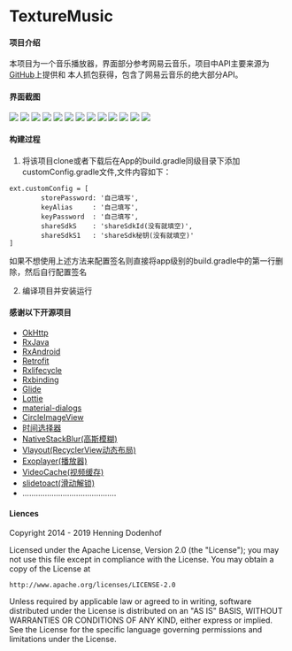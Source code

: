 # TextureMusic

#### 项目介绍
本项目为一个音乐播放器，界面部分参考网易云音乐，项目中API主要来源为<a href="https://binaryify.github.io/NeteaseCloudMusicApi/#/">GitHub</a>上提供和
本人抓包获得，包含了网易云音乐的绝大部分API。

#### 界面截图
![](images/主页1.jpg) ![](images/主页2.jpg) ![](images/主页4.jpg)
![](images/播放界面.jpg) ![](images/歌手.jpg) ![](images/电台排行.jpg)
![](images/歌单详情.jpg) ![](images/mv.jpg) ![](images/MV详情.jpg)
![](images/评论.jpg) ![](images/设置.jpg) ![](images/换肤.jpg)
![](images/播放记录.jpg)

#### 构建过程

1. 将该项目clone或者下载后在App的build.gradle同级目录下添加customConfig.gradle文件,文件内容如下：
```
ext.customConfig = [
        storePassword: '自己填写',
        keyAlias     : '自己填写',
        keyPassword  : '自己填写',
        shareSdkS    : 'shareSdkId(没有就填空)',
        shareSdkS1   : 'shareSdk秘钥(没有就填空)'
]
```
 如果不想使用上述方法来配置签名则直接将app级别的build.gradle中的第一行删除，然后自行配置签名

2. 编译项目并安装运行

#### 感谢以下开源项目
- <a href="https://github.com/square/okhttp"> OkHttp</a>
- <a href="https://github.com/ReactiveX/RxJava">RxJava</a>
- <a href="https://github.com/ReactiveX/RxAndroid"> RxAndroid</a>
- <a href="https://github.com/square/retrofit">Retrofit</a>
- <a href="https://github.com/trello/RxLifecycle"> Rxlifecycle</a>
- <a href="https://github.com/JakeWharton/RxBinding">Rxbinding </a>
- <a href="https://github.com/bumptech/glide">Glide</a>
- <a href="https://github.com/airbnb/lottie-android">Lottie</a>
- <a href="https://github.com/afollestad/material-dialogs">material-dialogs</a>
- <a href="https://github.com/hdodenhof/CircleImageView">CircleImageView</a>
- <a href="https://github.com/code-troopers/android-betterpickers">时间选择器</a>
- <a href="https://github.com/Commit451/NativeStackBlur">NativeStackBlur(高斯模糊)</a>
- <a href="https://github.com/alibaba/vlayout">Vlayout(RecyclerView动态布局)</a>
- <a href="https://github.com/google/ExoPlayer">Exoplayer(播放器)</a>
- <a href="https://github.com/danikula/AndroidVideoCache"> VideoCache(视频缓存)</a>
- <a href="https://github.com/cortinico/slidetoact">slidetoact(滑动解锁)</a>
- ..........................................

#### Liences
 Copyright 2014 - 2019 Henning Dodenhof

Licensed under the Apache License, Version 2.0 (the "License");
you may not use this file except in compliance with the License.
You may obtain a copy of the License at

    http://www.apache.org/licenses/LICENSE-2.0

Unless required by applicable law or agreed to in writing, software
distributed under the License is distributed on an "AS IS" BASIS,
WITHOUT WARRANTIES OR CONDITIONS OF ANY KIND, either express or implied.
See the License for the specific language governing permissions and
limitations under the License.









